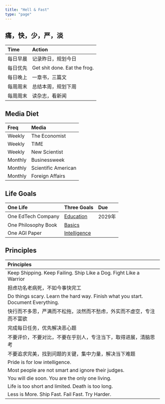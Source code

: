 ```yaml
---
title: "Hell & Fast"
type: "page"
---
```


## 痛，快，少，严，淡

| Time   | Action             |
|:------|:-----------------------|
|每日早晨    |记录昨日，规划今日 | 
|每日优先    |Get shit done. Eat the frog. | 
|每日晚上    |一章书，三篇文 | 
|每周周末    |总结本周，规划下周 | 
|每周周末    |读杂志，看新闻 | 

## Media Diet

| Freq     | Media                            | 
|:---------|:---------------------------------|
| Weekly   |  The Economist                   |
| Weekly   |  TIME                            |
| Weekly   |  New Scientist                   |
| Monthly  |  Businessweek                    |
| Monthly  |  Scientific American             |
| Monthly  |  Foreign Affairs                 |

## Life Goals

| One Life               | Three Goals                                   | Due               |
|:-----------------------|:----------------------------------------------|:------------------|
| One EdTech Company     |  [Education](../edu)                          | 2029年          | 
| One Philosophy Book    |  [Basics](../basics)                          |                 |
| One AGI Paper          |  [Intelligence](../ai)                         |                 | 

## Principles


| Principles             |
|:-----------------------|
|Keep Shipping. Keep Failing. Ship Like a Dog. Fight Like a Warrior| 
|担虑功名老病死，不如今事快完工| 
|Do things scary. Learn the hard way. Finish what you start. Document Everything.|
| 快行而不多思，严满而不松拖，淡然而不愁虑，外实而不虚空，专注而不富欲|
| 完成每日任务，优先解决恶心题|
| 不要评价，不要对比，不要在乎别人，专注当下，取得进展，清脑思考|
| 不要追求完美，找到问题的关键，集中力量，解决当下难题|
| Pride is for low intelligence.|
| Most people are not smart and ignore their judges.|
| You will die soon. You are the only one living.|
| Life is too short and limited. Death is too long.|
| Less is More. Ship Fast. Fail Fast. Try Harder.|